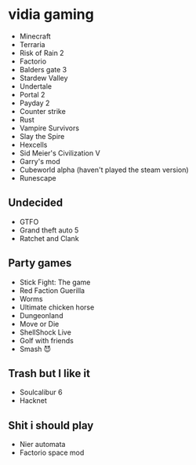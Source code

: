 
# vidia gaming
* Minecraft
* Terraria
* Risk of Rain 2
* Factorio
* Balders gate 3
* Stardew Valley
* Undertale
* Portal 2
* Payday 2
* Counter strike
* Rust
* Vampire Survivors
* Slay the Spire
* Hexcells
* Sid Meier's Civilization V
* Garry's mod
* Cubeworld alpha (haven't played the steam version)
* Runescape

## Undecided
* GTFO
* Grand theft auto 5
* Ratchet and Clank

## Party games
* Stick Fight: The game
* Red Faction Guerilla
* Worms
* Ultimate chicken horse
* Dungeonland
* Move or Die
* ShellShock Live
* Golf with friends
* Smash 😈

## Trash but I like it
* Soulcalibur 6
* Hacknet

## Shit i should play
* Nier automata
* Factorio space mod